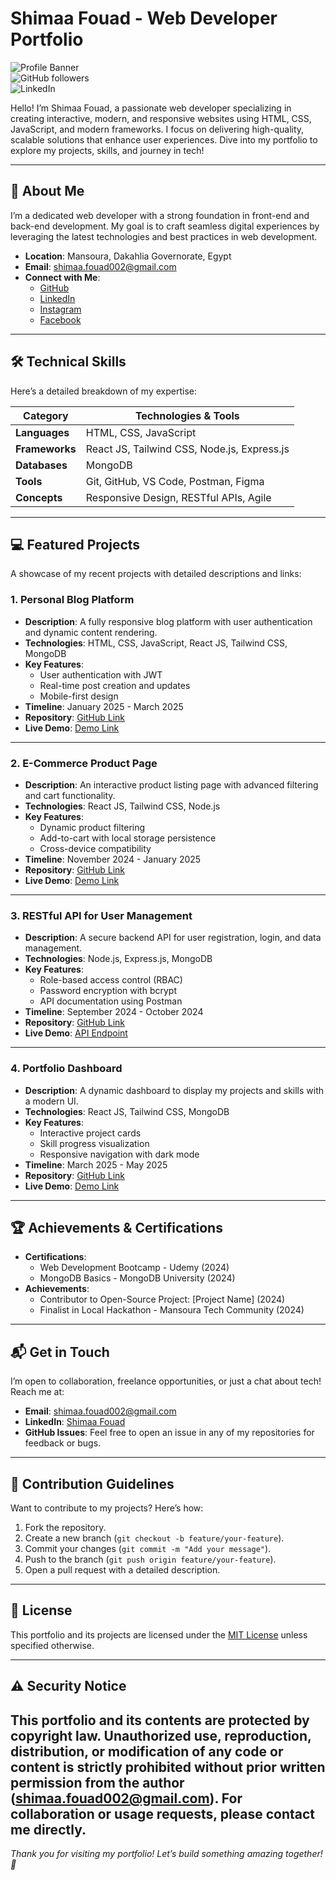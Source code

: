 # Shimaa Fouad - Web Developer Portfolio

![Profile Banner](https://img.shields.io/badge/Welcome%20to%20My%20Portfolio-blue?style=for-the-badge&logo=github)  
![GitHub followers](https://img.shields.io/github/followers/shimaaf0uad?label=Follow%20Me&style=social)  
![LinkedIn](https://img.shields.io/badge/LinkedIn-Connect-blue?style=social&logo=linkedin)

Hello! I’m Shimaa Fouad, a passionate web developer specializing in creating interactive, modern, and responsive websites using HTML, CSS, JavaScript, and modern frameworks. I focus on delivering high-quality, scalable solutions that enhance user experiences. Dive into my portfolio to explore my projects, skills, and journey in tech!

---

## 📖 About Me

I’m a dedicated web developer with a strong foundation in front-end and back-end development. My goal is to craft seamless digital experiences by leveraging the latest technologies and best practices in web development.

- **Location**: Mansoura, Dakahlia Governorate, Egypt  
- **Email**: shimaa.fouad002@gmail.com  
- **Connect with Me**:  
  - [GitHub](https://github.com/shimaaf0uad)  
  - [LinkedIn](https://www.linkedin.com/in/shimaafouad/)  
  - [Instagram](https://www.instagram.com/shimaaabdo705/)  
  - [Facebook](https://web.facebook.com/hwr.yn.254273)  

---

## 🛠️ Technical Skills

Here’s a detailed breakdown of my expertise:

| **Category**          | **Technologies & Tools**                     |
|-----------------------|----------------------------------------------|
| **Languages**         | HTML, CSS, JavaScript                       |
| **Frameworks**        | React JS, Tailwind CSS, Node.js, Express.js |
| **Databases**         | MongoDB                                     |
| **Tools**             | Git, GitHub, VS Code, Postman, Figma        |
| **Concepts**          | Responsive Design, RESTful APIs, Agile      |

---

## 💻 Featured Projects

A showcase of my recent projects with detailed descriptions and links:

### 1. Personal Blog Platform  
- **Description**: A fully responsive blog platform with user authentication and dynamic content rendering.  
- **Technologies**: HTML, CSS, JavaScript, React JS, Tailwind CSS, MongoDB  
- **Key Features**:  
  - User authentication with JWT  
  - Real-time post creation and updates  
  - Mobile-first design  
- **Timeline**: January 2025 - March 2025  
- **Repository**: [GitHub Link](https://github.com/shimaaf0uad/personal-blog)  
- **Live Demo**: [Demo Link](https://shimaaf0uad.github.io/personal-blog)  

---

### 2. E-Commerce Product Page  
- **Description**: An interactive product listing page with advanced filtering and cart functionality.  
- **Technologies**: React JS, Tailwind CSS, Node.js  
- **Key Features**:  
  - Dynamic product filtering  
  - Add-to-cart with local storage persistence  
  - Cross-device compatibility  
- **Timeline**: November 2024 - January 2025  
- **Repository**: [GitHub Link](https://github.com/shimaaf0uad/ecommerce-product-page)  
- **Live Demo**: [Demo Link](https://shimaaf0uad.github.io/ecommerce-product-page)  

---

### 3. RESTful API for User Management  
- **Description**: A secure backend API for user registration, login, and data management.  
- **Technologies**: Node.js, Express.js, MongoDB  
- **Key Features**:  
  - Role-based access control (RBAC)  
  - Password encryption with bcrypt  
  - API documentation using Postman  
- **Timeline**: September 2024 - October 2024  
- **Repository**: [GitHub Link](https://github.com/shimaaf0uad/user-management-api)  
- **Live Demo**: [API Endpoint](https://user-management-api.shimaaf0uad.com)  

---

### 4. Portfolio Dashboard  
- **Description**: A dynamic dashboard to display my projects and skills with a modern UI.  
- **Technologies**: React JS, Tailwind CSS, MongoDB  
- **Key Features**:  
  - Interactive project cards  
  - Skill progress visualization  
  - Responsive navigation with dark mode  
- **Timeline**: March 2025 - May 2025  
- **Repository**: [GitHub Link](https://github.com/shimaaf0uad/portfolio-dashboard)  
- **Live Demo**: [Demo Link](https://shimaaf0uad.github.io/portfolio-dashboard)  

---

## 🏆 Achievements & Certifications

- **Certifications**:  
  - Web Development Bootcamp - Udemy (2024)  
  - MongoDB Basics - MongoDB University (2024)  
- **Achievements**:  
  - Contributor to Open-Source Project: [Project Name] (2024)  
  - Finalist in Local Hackathon - Mansoura Tech Community (2024)  

---

## 📬 Get in Touch

I’m open to collaboration, freelance opportunities, or just a chat about tech! Reach me at:  
- **Email**: shimaa.fouad002@gmail.com  
- **LinkedIn**: [Shimaa Fouad](https://www.linkedin.com/in/shimaafouad/)  
- **GitHub Issues**: Feel free to open an issue in any of my repositories for feedback or bugs.  

---

## 🤝 Contribution Guidelines

Want to contribute to my projects? Here’s how:  
1. Fork the repository.  
2. Create a new branch (`git checkout -b feature/your-feature`).  
3. Commit your changes (`git commit -m "Add your message"`).  
4. Push to the branch (`git push origin feature/your-feature`).  
5. Open a pull request with a detailed description.  

---

## 📜 License

This portfolio and its projects are licensed under the [MIT License](LICENSE) unless specified otherwise.

---
## ⚠️ Security Notice
This portfolio and its contents are protected by copyright law. Unauthorized use, reproduction, distribution, or modification of any code or content is strictly prohibited without prior written permission from the author (shimaa.fouad002@gmail.com). For collaboration or usage requests, please contact me directly.
---
*Thank you for visiting my portfolio! Let’s build something amazing together! 🚀*
